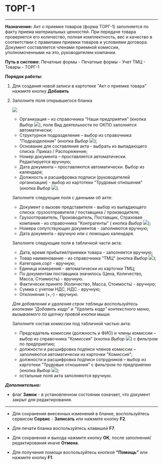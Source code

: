 ﻿# ТОРГ-1
- - -
**Назначение:** Акт о приемке товаров (форма ТОРГ-1) заполняется по факту приема материальных ценностей. При передаче товара проверяется
его количество, полная комплектность, вес и качество в соответствии с правилами приемки товаров и условиями договора.
Документ составляется членами приемной комиссии, уполномоченными на это, руководителем компании.

**Путь в системе:**  Печатные формы - Печатные формы - Учет ТМЦ - Товары - ТОРГ-1

**Порядок работы:**

1. Для создания новой записи в картотеке "Акт о приемке товара" нажмите кнопку **Добавить**

2. Заполните поля открывшегося бланка

    ![](topic:ПечатныеФормы.AddFiles.Screenshot_20295.jpg)

    - Организация – из справочника "Наши предприятия" (кнопка *Выбор* ![](topic:Com.AddFiles.Buttons.Btn_select.png)), поле Вид деятельности по ОКПО заполнятся автоматически; 
    - Структурное подразделение – выбор из справочника "Подразделения" (кнопка *Выбор* ![](topic:Com.AddFiles.Buttons.Btn_select.png));
    - Основание для составления акта - выбрать из выпадающего списка: Приказ / Распоряжение; 
    - Номер документа – проставляется автоматически. Редактируется вручную;
    - Дата документа – проставляются автоматически. Выбор из календаря;
    - Должность и расшифровка подписи (руководителей организации) - выбор из картотеки "Трудовые отношения" (кнопка *Выбор* ![](topic:Com.AddFiles.Buttons.Btn_select.png)).

    Заполните следующие поля с данными об акте:

    - Документ о вызове представителя - выбор из выпадающего списка: грузоотправителя / поставщика / производителя;
    - Грузоотправитель, Производитель, Поставщик, Страховая компания - из справочника "Контрагенты" ( кнопка *Выбор* ![](topic:Com.AddFiles.Buttons.Btn_select.png));
    - Номера сопутствующих документов - заполняются вручную;
    - Дата документа - вручную или с помощью календаря.

    Заполните следующие поля в табличной части акта:

    - Дата, время прибытия/приемки товара - заполняется вручную;
    - Товар наименование - из справочника "ТМЦ" (кнопка *Выбор* ![](topic:Com.AddFiles.Buttons.Btn_select.png));
    - Категория,сорт - вручную;
    - Единица измерения - автоматически из карточки ТМЦ;
    - По документам поставщика значилось (Цена, Количество, Масса, Стоимость) - вручную.
    - Фактически принято (Количество, Масса, Стоимость) - вручную;
    - Сумма с учетом НДС, НДС - вручную;
    - Отклонения (+,-) - вручную.

    *Для добавления и удаления строк таблицы воспользуйтесь кнопками "Добавить кадр" и "Удалить кадр" контекстного меню, вызываемого по щелчку правой кнопки мыши.*

    Заполните состав комиссии под табличной частью акта:

    - Председатель комиссии (должность и ФИО) и члены комиссии – выбор из справочника "Комиссия" (кнопка *Выбор* ![](topic:Com.AddFiles.Buttons.Btn_select.png)) с фильтром по предприятию;
    - должности и расшифровка подписи членов комиссии – заполняются автоматически из карточки "Комиссия";
    - должности и расшифровка подписи сотрудников – выбор из картотеки "Трудовые отношения" с фильтром по предприятию (кнопка *Выбор* ![](topic:Com.AddFiles.Buttons.Btn_select.png));
    - остальные поля акта заполняются вручную. 

***Дополнительно:***

- флаг **Замок** - в установленном состоянии означает, что документ закрыт для редактирования.

______________________

- Для сохранения внесенных изменений в бланке, воспользуйтесь сервисом **Сервис** - **Записать** или нажмите кнопку **F2**.

- Для печати бланка воспользуйтесь клавишей **F7**. 

- Для сохранения и выхода нажмите кнопку **ОК**, после заполнения/редактирования иначе **Отмена**.

- Для получения помощи воспользуйтесь кнопкой  **"Помощь"** или нажмите кнопку **F1**.
